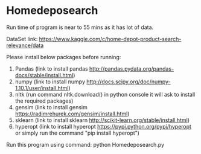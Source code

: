 # Homedeposearch
Run time of program is near to 55 mins as it has lot of data.

DataSet link: https://www.kaggle.com/c/home-depot-product-search-relevance/data

Please install below packages before running:
1. Pandas (link to install pandas http://pandas.pydata.org/pandas-docs/stable/install.html)
2. numpy (link to install numpy http://docs.scipy.org/doc/numpy-1.10.1/user/install.html)
3. nltk (run command nltk.download() in python console it will ask to install the required packages)
4. gensim (link to install gensim https://radimrehurek.com/gensim/install.html)
5. sklearn (link to install sklearn http://scikit-learn.org/stable/install.html)
6. hyperopt (link to install hyperopt https://pypi.python.org/pypi/hyperopt or simply run the command "pip install hyperopt")

Run this program using command: 
python Homedeposearch.py
